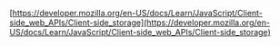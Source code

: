 [https://developer.mozilla.org/en-US/docs/Learn/JavaScript/Client-side_web_APIs/Client-side_storage](https://developer.mozilla.org/en-US/docs/Learn/JavaScript/Client-side_web_APIs/Client-side_storage)